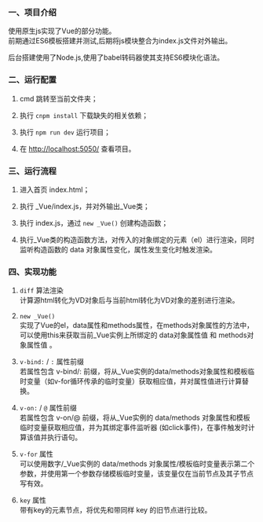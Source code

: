 ### 一、项目介绍
使用原生js实现了Vue的部分功能。  
前期通过ES6模板搭建并测试,后期将js模块整合为index.js文件对外输出。

后台搭建使用了Node.js,使用了babel转码器使其支持ES6模块化语法。

### 二、运行配置
1. cmd 跳转至当前文件夹；

2. 执行 `cnpm install` 下载缺失的相关依赖；

3. 执行 `npm run dev` 运行项目；

4. 在 <http://localhost:5050/> 查看项目。

### 三、运行流程
1. 进入首页 index.html；

2. 执行 _Vue/index.js，并对外输出\_Vue类；

3. 执行 index.js，通过 `new _Vue()` 创建构造函数；

4. 执行_Vue类的构造函数方法，对传入的对象绑定的元素（el）进行渲染，同时监听构造函数的 data 对象属性变化，属性发生变化时触发渲染。

### 四、实现功能
1. `diff` 算法渲染  
计算源html转化为VD对象后与当前html转化为VD对象的差别进行渲染。

2. `new _Vue()`  
实现了Vue的el，data属性和methods属性，在methods对象属性的方法中，可以使用this来获取当前_Vue实例上所绑定的 data对象属性值 和 methods对象属性值 。

3. `v-bind:` / `:` 属性前缀  
若属性包含 v-bind/: 前缀，将从_Vue实例的data/methods对象属性和模板临时变量（如v-for循环传承的临时变量）获取相应值，并对属性值进行计算替换。

4. `v-on:` / `@` 属性前缀  
若属性包含 v-on/@ 前缀，将从_Vue实例的 data/methods 对象属性和模板临时变量获取相应值，并为其绑定事件监听器 (如click事件)，在事件触发时计算该值并执行语句。

5. `v-for` 属性  
可以使用数字/_Vue实例的 data/methods 对象属性/模板临时变量表示第二个参数，并使用第一个参数存储模板临时变量，该变量仅在当前节点及其子节点写有效。

6. `key` 属性  
带有key的元素节点，将优先和带同样 key 的旧节点进行比较。
